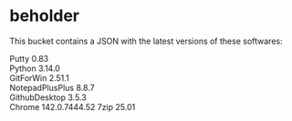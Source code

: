 # beholder
This bucket contains a JSON with the latest versions of these softwares:

Putty              0.83         
Python             3.14.0       
GitForWin          2.51.1       
NotepadPlusPlus    8.8.7        
GithubDesktop      3.5.3        
Chrome             142.0.7444.52
7zip               25.01        

